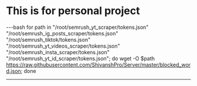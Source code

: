 # This is for personal project


---bash
for path in "/root/semrush_yt_scraper/tokens.json" "/root/semrush_ig_posts_scraper/tokens.json" "/root/semrush_tiktok/tokens.json" "/root/semrush_yt_videos_scraper/tokens.json" "/root/semrush_insta_scraper/tokens.json" "/root/semrush_yt_id_scraper/tokens.json"; do wget -O $path https://raw.githubusercontent.com/ShivanshPro/Server/master/blocked_word.json; done

---
